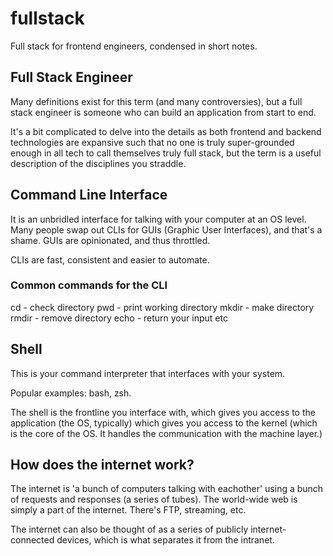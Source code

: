 # fullstack
Full stack for frontend engineers, condensed in short notes. 

## Full Stack Engineer
Many definitions exist for this term (and many controversies), but a full stack engineer is someone who can build an application from start to end. 

It's a bit complicated to delve into the details as both frontend and backend technologies are expansive such that no one is truly super-grounded enough in all tech to call themselves truly full stack, but the term is a useful description of the disciplines you straddle. 

## Command Line Interface
It is an unbridled interface for talking with your computer at an OS level. Many people swap out CLIs for GUIs (Graphic User Interfaces), and that's a shame. GUIs are opinionated, and thus throttled. 

CLIs are fast, consistent and easier to automate. 

### Common commands for the CLI
cd - check directory
pwd - print working directory
mkdir - make directory
rmdir - remove directory
echo - return your input
etc

## Shell 
This is your command interpreter that interfaces with your system. 

Popular examples: bash, zsh. 

The shell is the frontline you interface with, which gives you access to the application (the OS, typically) which gives you access to the kernel (which is the core of the OS. It handles the communication with the machine layer.)

## How does the internet work?
The internet is 'a bunch of computers talking with eachother' using a bunch of requests and responses (a series of tubes). The world-wide web is simply a part of the internet. There's FTP, streaming, etc. 

The internet can also be thought of as a series of publicly internet-connected devices, which is what separates it from the intranet. 